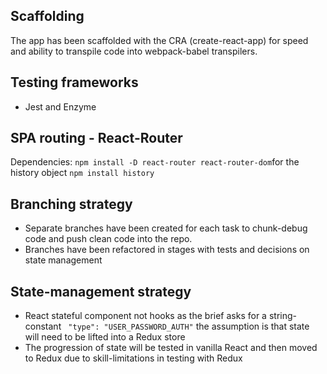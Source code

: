 ## Scaffolding

The app has been scaffolded with the CRA (create-react-app) for speed and ability to transpile code into webpack-babel transpilers.

## Testing frameworks

- Jest and Enzyme

## SPA routing - React-Router

Dependencies: ```npm install -D react-router react-router-dom```for the history object ```npm install history```

 ## Branching strategy

 - Separate branches have been created for each task to chunk-debug code and push clean code into the repo.
 - Branches have been refactored in stages with tests and decisions on state management
 
 ## State-management strategy

 - React stateful component not hooks as the brief asks for a string-constant  ``` "type": "USER_PASSWORD_AUTH"``` the assumption is that state will need to be lifted into a Redux store
 - The progression of state will be tested in vanilla React and then moved to Redux due to skill-limitations in testing with Redux